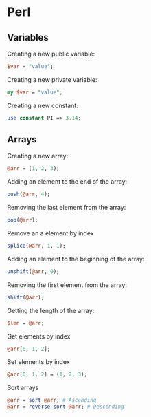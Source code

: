 # Perl

## Variables

Creating a new public variable:

```perl
$var = "value";
```

Creating a new private variable:

```perl
my $var = "value";
```

Creating a new constant:

```perl
use constant PI => 3.14;
```

## Arrays

Creating a new array:

```perl
@arr = (1, 2, 3);
```

Adding an element to the end of the array:

```perl
push(@arr, 4);
```

Removing the last element from the array:

```perl
pop(@arr);
```

Remove an a element by index

```perl
splice(@arr, 1, 1);
```

Adding an element to the beginning of the array:

```perl
unshift(@arr, 0);
```

Removing the first element from the array:

```perl
shift(@arr);
```

Getting the length of the array:

```perl
$len = @arr;
```

Get elements by index

```perl
@arr[0, 1, 2];
```

Set elements by index

```perl
@arr[0, 1, 2] = (1, 2, 3);
```

Sort arrays

```perl
@arr = sort @arr; # Ascending
@arr = reverse sort @arr; # Descending
```
